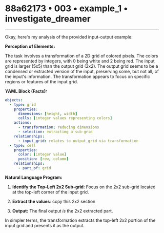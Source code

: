 # 88a62173 • 003 • example_1 • investigate_dreamer

---
Okay, here's my analysis of the provided input-output example:

**Perception of Elements:**

The task involves a transformation of a 2D grid of colored pixels. The colors are represented by integers, with 0 being white and 2 being red. The input grid is larger (5x5) than the output grid (2x2). The output grid seems to be a condensed or extracted version of the input, preserving some, but not all, of the input's information. The transformation appears to focus on specific regions or features of the input grid.

**YAML Block (Facts):**



```yaml
objects:
  - type: grid
    properties:
      dimensions: [height, width]
      cells: [integer values representing colors]
    actions:
      - transformation: reducing dimensions
      - selection: extracting a sub-grid
    relationships:
      - input_grid: relates to output_grid via transformation
  - type: cell
    properties:
      color: [integer value]
      position: [row, column]
    relationships:
      - part_of: grid

```



**Natural Language Program:**

1.  **Identify the Top-Left 2x2 Sub-grid:** Focus on the 2x2 sub-grid located at the top-left corner of the input grid.

2. **Extract the values**: copy this 2x2 section
3.  **Output:** The final output *is* the 2x2 extracted part.

In simpler terms, the transformation extracts the top-left 2x2 portion of the input grid and presents it as the output.

